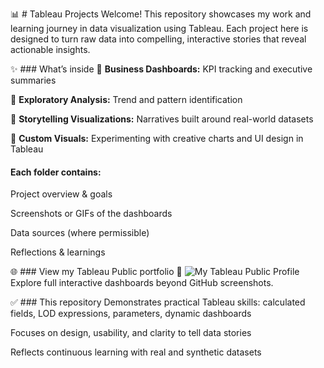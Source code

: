 📊 # Tableau Projects
Welcome!
This repository showcases my work and learning journey in data visualization using Tableau. Each project here is designed to turn raw data into compelling, interactive stories that reveal actionable insights.

✨ ### What’s inside
📌 **Business Dashboards:** KPI tracking and executive summaries

📌 **Exploratory Analysis:** Trend and pattern identification

📌 **Storytelling Visualizations:** Narratives built around real-world datasets

📌 **Custom Visuals:** Experimenting with creative charts and UI design in Tableau

#### Each folder contains:

Project overview & goals

Screenshots or GIFs of the dashboards

Data sources (where permissible)

Reflections & learnings

🌐 ### View my Tableau Public portfolio
🔗 ![My Tableau Public Profile](https://public.tableau.com/app/profile/komal.gupta7818/vizzes)
Explore full interactive dashboards beyond GitHub screenshots.

✅ ### This repository
Demonstrates practical Tableau skills: calculated fields, LOD expressions, parameters, dynamic dashboards

Focuses on design, usability, and clarity to tell data stories

Reflects continuous learning with real and synthetic datasets
